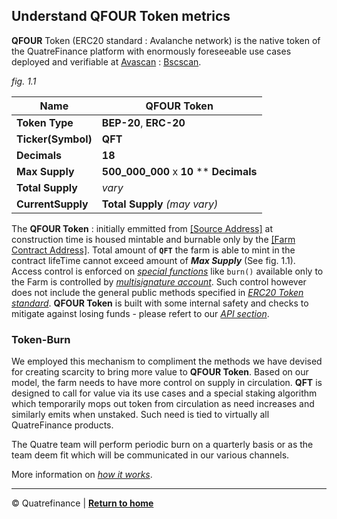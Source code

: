 
## Understand QFOUR Token metrics
**QFOUR** Token (ERC20 standard : Avalanche network) is the native token of the QuatreFinance platform with enormously foreseeable use cases deployed and verifiable at [Avascan](http://bscscan.com) : [Bscscan](http://bscscan.com). 

_fig. 1.1_

**Name** | **QFOUR Token**
-------- | ---------------
**Token Type** | **BEP-20**, **ERC-20**
**Ticker(Symbol)** | **QFT**
**Decimals** | **18**
**Max Supply** | **500_000_000** x **10** ** **Decimals**
**Total Supply** | _vary_
**CurrentSupply** | **Total Supply** _(may vary)_

The **QFOUR Token** : initially emmitted from [[Source Address]](http://bscscan.com) at construction time is housed mintable and burnable only by the [[Farm Contract Address]](http://bscscan.com). Total amount of **`QFT`** the farm is able to mint in the contract lifeTime cannot exceed amount of **_Max Supply_** (See fig. 1.1). Access control is enforced on _[special functions]()_ like `burn()` available only to the Farm is controlled by _[multisignature account]()_. Such control however does not include the general public methods specified in _[ERC20 Token standard]()_. **QFOUR Token** is built with some internal safety and checks to mitigate against losing funds - please refert to our _[API section]()_.

### Token-Burn
We employed this mechanism to compliment the methods we have devised for creating scarcity to bring more value to **QFOUR Token**. Based on our model, the farm needs to have more control on supply in circulation. **QFT** is designed to call for value via its use cases and a special staking algorithm which temporarily mops out token from circulation as need increases and similarly emits when unstaked. Such need is tied to virtually all QuatreFinance products.

The Quatre team will perform periodic burn on a quarterly basis or as the team deem fit which will be communicated in our various channels.

More information on _[how it works]()_.

----------------------

:copyright: Quatrefinance | **[Return to home](https://github.com/Quatre-Finance/Q-paper#concept-overview)**